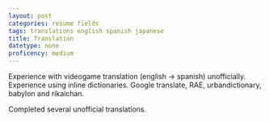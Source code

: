 ```yaml
---
layout: post
categories: resume fields
tags: translations english spanish japanese
title: Translation
datetype: none
proficency: medium
---
```


Experience with videogame translation (english -> spanish) unofficially. Experience using inline dictionaries. Google translate, RAE, urbandictionary, babylon and rikaichan.

Completed several unofficial translations.
